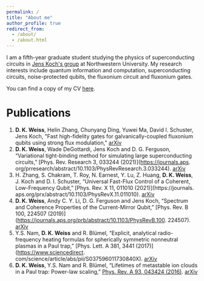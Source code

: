 ```yaml
---
permalink: /
title: "About me"
author_profile: true
redirect_from: 
  - /about/
  - /about.html
---
```


I am a fifth-year graduate student studying the physics of superconducting circuits in
<a href="https://sites.northwestern.edu/koch/" target="_blank">Jens Koch's group</a> at Northwestern University.
My research interests include quantum information and computation, superconducting circuits, 
noise-protected qubits, the fluxonium circuit and fluxonium gates.

You can find a copy of my CV <a href="../files/D_K_Weiss_CV.pdf" target="_blank">here</a>.

# Publications

1. **D. K. Weiss**, Helin Zhang, Chunyang Ding, Yuwei Ma, David I. Schuster, Jens Koch, "Fast high-fidelity gates 
   for galvanically-coupled fluxonium qubits using strong flux modulation," [arXiv](https://arxiv.org/abs/2207.03971) 
2. **D. K. Weiss**, Wade DeGottardi, Jens Koch and D. G. Ferguson, “Variational tight-binding method for
simulating large superconducting circuits,” [Phys. Rev. Research 3, 033244 (2021)](https://journals.aps.
   org/prresearch/abstract/10.1103/PhysRevResearch.3.033244). [arXiv](https://arxiv.org/abs/2104.14377)
3. H. Zhang, S. Chakram, T. Roy, N. Earnest, Y. Lu, Z. Huang, **D. K. Weiss**, J. Koch and D. I. Schuster,
“Universal Fast-Flux Control of a Coherent, Low-Frequency Qubit,” [Phys. Rev. X 11, 011010 (2021)](https://journals.
   aps.org/prx/abstract/10.1103/PhysRevX.11.011010). [arXiv](https://arxiv.org/abs/2002.10653)
4. **D. K. Weiss**, Andy C. Y. Li, D. G. Ferguson and Jens Koch, “Spectrum and Coherence Properties of the
Current-Mirror Qubit,” [Phys. Rev. B 100, 224507 (2019)](https://journals.aps.org/prb/abstract/10.1103/PhysRevB.100.
   224507). [arXiv](https://arxiv.org/abs/1908.04615)
5. Y.S. Nam, **D. K. Weiss** and R. Bl&uuml;mel, “Explicit, analytical radio-frequency heating formulas for spherically
symmetric nonneutral plasmas in a Paul trap,” [Phys. Lett. A 381, 3441 (2017)](https://www.sciencedirect.
   com/science/article/abs/pii/S037596011730840X). [arXiv](https://arxiv.org/abs/1708.03339)
6. **D. K. Weiss**, Y.S. Nam and R. Bl&uuml;mel, “Lifetimes of metastable ion clouds in a Paul trap: Power-law
scaling,” [Phys. Rev. A 93, 043424 (2016)](https://journals.aps.org/pra/abstract/10.1103/PhysRevA.93.043424). [arXiv](https://arxiv.org/abs/1512.02534)